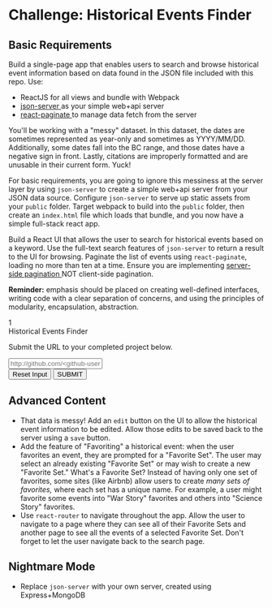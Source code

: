 <div class="mdown-container">

<div>

# Challenge: Historical Events Finder

## Basic Requirements

Build a single-page app that enables users to search and browse historical event information based on data found in the JSON file included with this repo. Use:

*   ReactJS for all views and bundle with Webpack
*   [json-server ](https://github.com/typicode/json-server)as your simple web+api server
*   [react-paginate ](https://www.npmjs.com/package/react-paginate)to manage data fetch from the server

You'll be working with a "messy" dataset. In this dataset, the dates are sometimes represented as year-only and sometimes as YYYY/MM/DD. Additionally, some dates fall into the BC range, and those dates have a negative sign in front. Lastly, citations are improperly formatted and are unusable in their current form. Yuck!

For basic requirements, you are going to ignore this messiness at the server layer by using `json-server` to create a simple web+api server from your JSON data source. Configure `json-server` to serve up static assets from your `public` folder. Target webpack to build into the `public` folder, then create an `index.html` file which loads that bundle, and you now have a simple full-stack react app.

Build a React UI that allows the user to search for historical events based on a keyword. Use the full-text search features of `json-server` to return a result to the UI for browsing. Paginate the list of events using `react-paginate`, loading no more than ten at a time. Ensure you are implementing [server-side pagination ](https://github.com/typicode/json-server#paginate)NOT client-side pagination.

**Reminder:** emphasis should be placed on creating well-defined interfaces, writing code with a clear separation of concerns, and using the principles of modularity, encapsulation, abstraction.

<div id="challenge-f5e0cb23-b3c4-4556-8541-545ebf327c04">

<form class="challenge-block" data-challenge-type="project" data-is-gradeable="true" id="challenge_70464"><input name="challenge_id" type="hidden" value="70464">

<div class="challenge-header">

<div class="icon-container">1</div>

<div class="textcontainer">

<div class="title">Historical Events Finder</div>

</div>

</div>

<div class="problem ">

Submit the URL to your completed project below.

</div>

<div class="answer"><input autocomplete="off" name="answer" placeholder="http://github.com/<github-username>/<repo-name>" type="text" value=""></div>

<div class="actions">

<div class="buttons"><button class="lp-style-button resetbutton">Reset Input</button>

<div style="display: inline-block;"><button class="lp-style-button undefined " id="challenge-button-70464" type="submit">SUBMIT</button></div>

</div>

</div>

</form>

</div>

## Advanced Content

*   That data is messy! Add an `edit` button on the UI to allow the historical event information to be edited. Allow those edits to be saved back to the server using a `save` button.
*   Add the feature of "Favoriting" a historical event: when the user favorites an event, they are prompted for a "Favorite Set". The user may select an already existing "Favorite Set" or may wish to create a new "Favorite Set." What's a Favorite Set? Instead of having only one set of favorites, some sites (like Airbnb) allow users to create _many sets of favorites,_ where each set has a unique name. For example, a user might favorite some events into "War Story" favorites and others into "Science Story" favorites.
*   Use `react-router` to navigate throughout the app. Allow the user to navigate to a page where they can see all of their Favorite Sets and another page to see all the events of a selected Favorite Set. Don't forget to let the user navigate back to the search page.

## Nightmare Mode

*   Replace `json-server` with your own server, created using Express+MongoDB

</div>

</div>